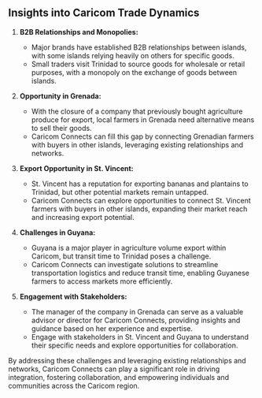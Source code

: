 ## Insights into Caricom Trade Dynamics

1. **B2B Relationships and Monopolies:**

   - Major brands have established B2B relationships between islands, with some islands relying heavily on others for specific goods.
   - Small traders visit Trinidad to source goods for wholesale or retail purposes, with a monopoly on the exchange of goods between islands.

2. **Opportunity in Grenada:**

   - With the closure of a company that previously bought agriculture produce for export, local farmers in Grenada need alternative means to sell their goods.
   - Caricom Connects can fill this gap by connecting Grenadian farmers with buyers in other islands, leveraging existing relationships and networks.

3. **Export Opportunity in St. Vincent:**

   - St. Vincent has a reputation for exporting bananas and plantains to Trinidad, but other potential markets remain untapped.
   - Caricom Connects can explore opportunities to connect St. Vincent farmers with buyers in other islands, expanding their market reach and increasing export potential.

4. **Challenges in Guyana:**

   - Guyana is a major player in agriculture volume export within Caricom, but transit time to Trinidad poses a challenge.
   - Caricom Connects can investigate solutions to streamline transportation logistics and reduce transit time, enabling Guyanese farmers to access markets more efficiently.

5. **Engagement with Stakeholders:**
   - The manager of the company in Grenada can serve as a valuable advisor or director for Caricom Connects, providing insights and guidance based on her experience and expertise.
   - Engage with stakeholders in St. Vincent and Guyana to understand their specific needs and explore opportunities for collaboration.

By addressing these challenges and leveraging existing relationships and networks, Caricom Connects can play a significant role in driving integration, fostering collaboration, and empowering individuals and communities across the Caricom region.

